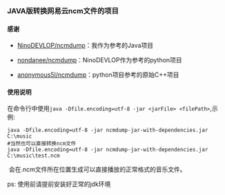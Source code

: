 ### JAVA版转换网易云ncm文件的项目

#### 感谢

- [NinoDEVLOP/ncmdump](https://github.com/NinoDEVLOP/ncmdump)：我作为参考的Java项目

- [nondanee/ncmdump](https://github.com/nondanee/ncmdump)：NinoDEVLOP作为参考的python项目

- [anonymous5l/ncmdump](https://github.com/anonymous5l/ncmdump)：python项目参考的原始C++项目

#### 使用说明

​    在命令行中使用```java -Dfile.encoding=utf-8 -jar <jarFile> <filePath>```,示例:

```
java -Dfile.encoding=utf-8 -jar ncmdump-jar-with-dependencies.jar C:\music
#当然也可以直接转换ncm文件
java -Dfile.encoding=utf-8 -jar ncmdump-jar-with-dependencies.jar C:\music\test.ncm

```

​    会在.ncm文件所在位置生成可以直接播放的正常格式的音乐文件。

ps: 使用前请提前安装好正常的jdk环境